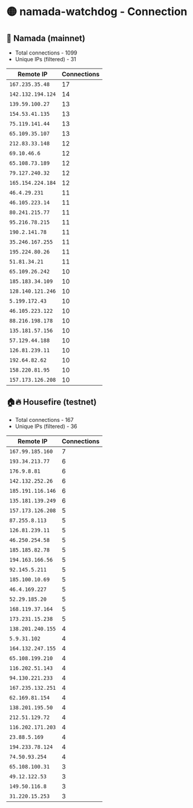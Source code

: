 # 🟡 namada-watchdog - Connection

## 🚀 Namada (mainnet)
- Total connections - 1099
- Unique IPs (filtered) - 31

| Remote IP | Connections |
|-----------|-------------|
| `167.235.35.48` | 17 |
| `142.132.194.124` | 14 |
| `139.59.100.27` | 13 |
| `154.53.41.135` | 13 |
| `75.119.141.44` | 13 |
| `65.109.35.107` | 13 |
| `212.83.33.148` | 12 |
| `69.10.46.6` | 12 |
| `65.108.73.189` | 12 |
| `79.127.240.32` | 12 |
| `165.154.224.184` | 12 |
| `46.4.29.231` | 11 |
| `46.105.223.14` | 11 |
| `80.241.215.77` | 11 |
| `95.216.78.215` | 11 |
| `190.2.141.78` | 11 |
| `35.246.167.255` | 11 |
| `195.224.80.26` | 11 |
| `51.81.34.21` | 11 |
| `65.109.26.242` | 10 |
| `185.183.34.109` | 10 |
| `128.140.121.246` | 10 |
| `5.199.172.43` | 10 |
| `46.105.223.122` | 10 |
| `88.216.198.178` | 10 |
| `135.181.57.156` | 10 |
| `57.129.44.188` | 10 |
| `126.81.239.11` | 10 |
| `192.64.82.62` | 10 |
| `158.220.81.95` | 10 |
| `157.173.126.208` | 10 |

## 🏠🔥 Housefire (testnet)

- Total connections - 167
- Unique IPs (filtered) - 36

| Remote IP | Connections |
|-----------|-------------|
| `167.99.185.160` | 7 |
| `193.34.213.77` | 6 |
| `176.9.8.81` | 6 |
| `142.132.252.26` | 6 |
| `185.191.116.146` | 6 |
| `135.181.139.249` | 6 |
| `157.173.126.208` | 5 |
| `87.255.8.113` | 5 |
| `126.81.239.11` | 5 |
| `46.250.254.58` | 5 |
| `185.185.82.78` | 5 |
| `194.163.166.56` | 5 |
| `92.145.5.211` | 5 |
| `185.100.10.69` | 5 |
| `46.4.169.227` | 5 |
| `52.29.185.20` | 5 |
| `168.119.37.164` | 5 |
| `173.231.15.238` | 5 |
| `138.201.240.155` | 4 |
| `5.9.31.102` | 4 |
| `164.132.247.155` | 4 |
| `65.108.199.210` | 4 |
| `116.202.51.143` | 4 |
| `94.130.221.233` | 4 |
| `167.235.132.251` | 4 |
| `62.169.81.154` | 4 |
| `138.201.195.50` | 4 |
| `212.51.129.72` | 4 |
| `116.202.171.203` | 4 |
| `23.88.5.169` | 4 |
| `194.233.78.124` | 4 |
| `74.50.93.254` | 4 |
| `65.108.100.31` | 3 |
| `49.12.122.53` | 3 |
| `149.50.116.8` | 3 |
| `31.220.15.253` | 3 |

